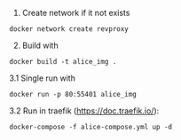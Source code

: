 1. Create network if it not exists
```
docker network create revproxy
```

2. Build with
```
docker build -t alice_img .
```

3.1 Single run with
```
docker run -p 80:55401 alice_img
```

3.2 Run in traefik (https://doc.traefik.io/):
```
docker-compose -f alice-compose.yml up -d
```
